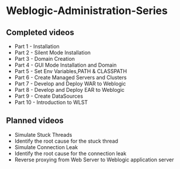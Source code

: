 # Weblogic-Administration-Series


## Completed videos

* Part 1 - Installation 
* Part 2 - Silent Mode Installation 
* Part 3 - Domain Creation 
* Part 4 - GUI Mode Installation and Domain 
* Part 5 - Set Env Variables,PATH & CLASSPATH
* Part 6 - Create Managed Servers and Clusters
* Part 7 - Develop and Deploy WAR to Weblogic
* Part 8 - Develop and Deploy EAR to Weblogic
* Part 9 - Create DataSources
* Part 10 - Introduction to WLST

## Planned videos

* Simulate Stuck Threads
* Identify the root cause for the stuck thread
* Simulate Connection Leak
* Identify the root cause for the connection leak
* Reverse proxying from Web Server to Weblogic application server
